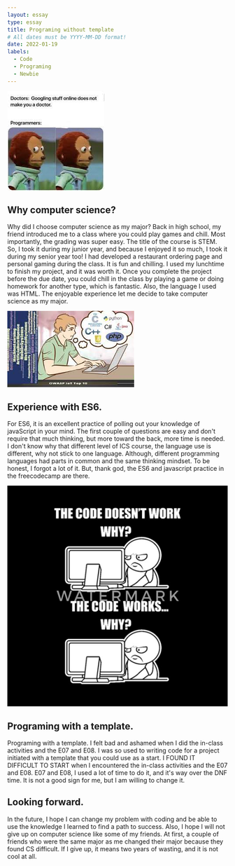 ```yaml
---
layout: essay
type: essay
title: Programing without template
# All dates must be YYYY-MM-DD format!
date: 2022-01-19
labels:
  - Code
  - Programing
  - Newbie
---
```


<img class="ui medium left floated image" src="../images/cs.jpeg">

## Why computer science?

Why did I choose computer science as my major? Back in high school, my friend introduced me to a class where you could play games and chill. Most importantly, the grading was super easy. The title of the course is STEM. So, I took it during my junior year, and because I enjoyed it so much, I took it during my senior year too! I had developed a restaurant ordering page and personal gaming during the class. It is fun and chilling. I used my lunchtime to finish my project, and it was worth it. Once you complete the project before the due date, you could chill in the class by playing a game or doing homework for another type, which is fantastic. Also, the language I used was HTML. The enjoyable experience let me decide to take computer science as my major. 

<img class="ui medium left floated image" src="../images/forgot.jpeg">

## Experience with ES6.

For ES6, it is an excellent practice of polling out your knowledge of javaScript in your mind. The first couple of questions are easy and don't require that much thinking, but more toward the back, more time is needed. I don't know why that different level of ICS course, the language use is different, why not stick to one language. Although, different programming languages had parts in common and the same thinking mindset. To be honest, I forgot a lot of it. But, thank god, the ES6 and javascript practice in the freecodecamp are there.


<img class="ui medium left floated image" src="../images/cc.jpeg">

## Programing with a template.

Programing with a template. I felt bad and ashamed when I did the in-class activities and the E07 and E08. I was so used to writing code for a project initiated with a template that you could use as a start. I FOUND IT DIFFICULT TO START when I encountered the in-class activities and the E07 and E08. E07 and E08, I used a lot of time to do it, and it's way over the DNF time. It is not a good sign for me, but I am willing to change it. 

## Looking forward.

In the future, I hope I can change my problem with coding and be able to use the knowledge I learned to find a path to success. Also, I hope I will not give up on computer science like some of my friends. At first, a couple of friends who were the same major as me changed their major because they found CS difficult. If I give up, it means two years of wasting, and it is not cool at all. 
